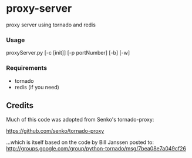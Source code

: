 proxy-server
============

proxy server using tornado and redis


### Usage
proxyServer.py [-c [init]] [-p portNumber] [-b] [-w]

### Requirements
* tornado
* redis (if you need)

## Credits

Much of this code was adopted from Senko's tornado-proxy:

https://github.com/senko/tornado-proxy

...which is itself based on the code by Bill Janssen posted to: http://groups.google.com/group/python-tornado/msg/7bea08e7a049cf26
